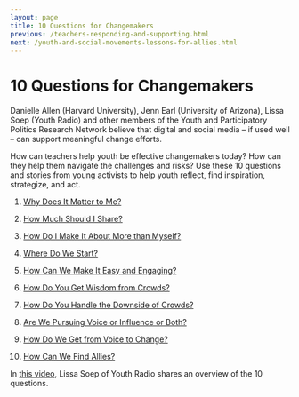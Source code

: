 ```yaml
---
layout: page
title: 10 Questions for Changemakers
previous: /teachers-responding-and-supporting.html
next: /youth-and-social-movements-lessons-for-allies.html
---
```


10 Questions for Changemakers 
=============================

Danielle Allen (Harvard University), Jenn Earl (University of Arizona), Lissa Soep (Youth Radio) and other members of the Youth and Participatory Politics Research Network believe that digital and social media – if used well – can support meaningful change efforts. 
 
How can teachers help youth be effective changemakers today? How can they help them navigate the challenges and risks? Use these 10 questions and stories from young activists to help youth reflect, find inspiration, strategize, and act.
 
1. [Why Does It Matter to Me?](https://yppactionframe.fas.harvard.edu/1-why-does-it-matter-me)

2. [How Much Should I Share?](https://yppactionframe.fas.harvard.edu/2-how-much-should-i-share)

3. [How Do I Make It About More than Myself?](https://yppactionframe.fas.harvard.edu/action-frame)

4. [Where Do We Start?](https://yppactionframe.fas.harvard.edu/4-where-do-we-start)

5. [How Can We Make It Easy and Engaging?](https://yppactionframe.fas.harvard.edu/5-how-can-we-make-it-easy-and-engaging)

6. [How Do You Get Wisdom from Crowds?](https://yppactionframe.fas.harvard.edu/6-how-do-you-get-wisdom-crowds)

7. [How Do You Handle the Downside of Crowds?](https://yppactionframe.fas.harvard.edu/7-how-do-you-handle-downside-crowds)

8. [Are We Pursuing Voice or Influence or Both?](https://yppactionframe.fas.harvard.edu/8-does-raising-voices-count-political-action)

9. [How Do We Get from Voice to Change?](https://yppactionframe.fas.harvard.edu/9-how-do-we-get-voice-change)

10. [How Can We Find Allies?](https://yppactionframe.fas.harvard.edu/10-how-can-we-find-allies)
 
In [this video](https://mobilizingideas.wordpress.com/2015/11/13/informing-activists-how-do-i-use-online-tools-to-help-my-cause/), Lissa Soep of Youth Radio shares an overview of the 10 questions.
